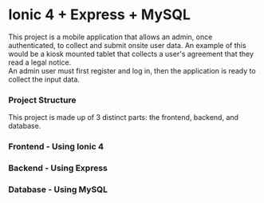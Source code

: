 # Ionic 4 + Express + MySQL

This project is a mobile application that allows an admin, once authenticated, to collect and submit onsite user data.
An example of this would be a kiosk mounted tablet that collects a user's agreement that they read a legal notice.  
An admin user must first register and log in, then the application is ready to collect the input data.  

### Project Structure

This project is made up of 3 distinct parts: the frontend, backend, and database.

### Frontend - Using Ionic 4

### Backend - Using Express

### Database - Using MySQL  